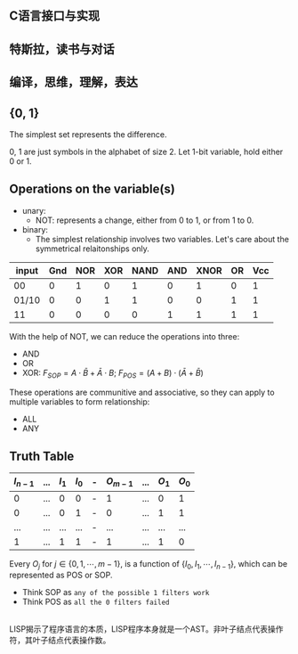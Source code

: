 ## C语言接口与实现

## 特斯拉，读书与对话

## 编译，思维，理解，表达

## 

## 
## {0, 1}
The simplest set represents the difference.

0, 1 are just symbols in the alphabet of size 2.
Let 1-bit variable, hold either 0 or 1.

## Operations on the variable(s)
- unary:
  - NOT: represents a change, either from 0 to 1, or from 1 to 0.
- binary:
  - The simplest relationship involves two variables. Let's care about the symmetrical relaitonships only.

| input | Gnd | NOR | XOR | NAND | AND | XNOR | OR | Vcc |
| ----- | - | - | - | - | - | - | - | - |
|    00 | 0 | 1 | 0 | 1 | 0 | 1 | 0 | 1 |
| 01/10 | 0 | 0 | 1 | 1 | 0 | 0 | 1 | 1 |
|    11 | 0 | 0 | 0 | 0 | 1 | 1 | 1 | 1 |
 
With the help of NOT, we can reduce the operations into three:

- AND
- OR
- XOR: $F_{SOP} = A\cdot\bar{B} + \bar{A}\cdot B$; $F_{POS} = (A+B)\cdot(\bar{A} + \bar{B})$

These operations are communitive and associative, so they can apply to multiple variables to form relationship:

- ALL
- ANY

## Truth Table


| $I_{n-1}$ | ... | $I_1$ | $I_0$ |-| $O_{m-1}$ | ... | $O_1$ | $O_0$ |
| --------- | --- | ----- | ----- |-| --------- | --- | ----- | ----- |
|         0 | ... |     0 |     0 |-|         1 | ... |     0 |     1 |
|         0 | ... |     0 |     1 |-|         0 | ... |     1 |     1 |
|       ... | ... |   ... |   ... |-|       ... | ... |   ... |   ... |
|         1 | ... |     1 |     1 |-|         1 | ... |     1 |     0 |

Every $O_j$ for $j \in \{0, 1, \cdots, m-1\}$, is a function of $\{I_{0},I_{1},\cdots,I_{n-1}\}$,
which can be represented as POS or SOP.

- Think SOP as `any of the possible 1 filters work`
- Think POS as `all the 0 filters failed`

## 
LISP揭示了程序语言的本质，LISP程序本身就是一个AST。非叶子结点代表操作符，其叶子结点代表操作数。
